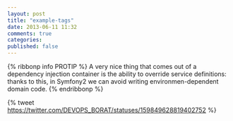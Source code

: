 ```yaml
---
layout: post
title: "example-tags"
date: 2013-06-11 11:32
comments: true
categories: 
published: false
---
```


{% ribbonp info PROTIP %}
A very nice thing that comes out of a dependency injection container is the ability to override service definitions: thanks to this, in Symfony2 we can avoid writing environmen-dependent domain code.
{% endribbonp %}

{% tweet https://twitter.com/DEVOPS_BORAT/statuses/159849628819402752 %}